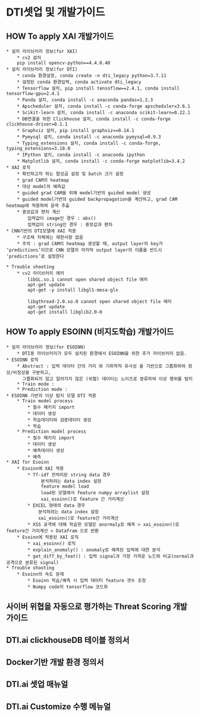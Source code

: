 # DTI셋업 및 개발가이드


## HOW To apply XAI 개발가이드
    * 설치 라이브러리 정보(for XAI)
        * cv2 설치
        pip install opencv-python==4.4.0.40
    * 설치 라이브러리 정보(for DTI)
        * conda 환경설정, conda create -n dti_legacy python=3.7.11
        * 설정된 conda 환경입력, conda activate dti_legacy
        * Tensorflow 설치, pip install tensoflow==2.4.1, conda install tensorflow-gpu=2.4.1
        * Panda 설치, conda install -c anaconda pandas=1.2.3
        * Apscheduler 설치, conda install -c conda-forge apscheduler=3.6.1
        * Scikit-learn 설치, conda install -c anaconda scikit-learn=0.22.1
        * DB연결을 위한 Clickhouse 설치, conda install -c conda-forge clickhouse-driver=0.1.1
        * Graphviz 설치, pip install graphviz==0.14.1
        * Pymysql 설치, conda install -c anaconda pymysql=0.9.3
        * Typing_extensions 설치, conda install -c conda-forge, typing_extensions=3.10.0
        * IPython 설치, conda install -c anaconda ipython
        * Matplotlib 설치, conda install -c conda-forge matplotlib=3.4.2
    * XAI 로직
        * 확인하고자 하는 합성곱 설정 및 batch 크기 설정
        * grad CAM의 heatmap
        * 대상 model의 예측값
        * guided grad CAM을 위해 model기반의 guided model 생성
        * guided model기반의 guided backpropagation을 계산하고, grad CAM heatmap에 적용하여 윤곽 추출
        * 중앙값과 편차 계산
            입력값이 image인 경우 : abs()
            입력값이 string인 경우 : 중앙값과 편차
    * CNN기반의 DTI모델에 XAI 적용
        * 구조체 자체에는 제한사항 없음
        * 주의 : grad CAM이 heatmap 생성할 때, output layer의 key가 ‘predictions’이므로 CNN 모델의 마지막 output layer의 이름을 반드시 ‘predictions’로 설정한다
    
    * Trouble shooting
        * cv2 라이브러리 에러
            libGL.so.1 cannot open shared object file 에러
            apt-get update
            apt-get -y install libgl1-mesa-glx

            libgthread-2.0.so.0 cannot open shared object file 에러
            apt-get update
            apt-get install libglib2.0-0


## HOW To apply ESOINN (비지도학습) 개발가이드
    * 설치 라이브러리 정보(for ESOINN)
        * DTI용 라이브러리가 모두 설치된 환경에서 ESOINN을 위한 추가 라이브러리 없음. 
    * ESOINN 로직
        * Abstract : 입력 데이터 간의 거리 와 기하학적 유사성 을 기반으로 그룹화하여 정상/비정상을 구분하고, 
          그룹화되지 않고 알려지지 않은 (위협) 데이터는 노이즈로 분류하여 이상 행위를 탐지
        * Train mode : 
        * Prediction mode : 
    * ESOINN 기반의 이상 탐지 모델 DTI 적용
        * Train model process
            * 필수 패키지 import
            * 데이터 생성
            * 학습데이터와 검증데이터 생성
            * 학습
        * Prediction model process
            * 필수 패키지 import
            * 데이터 생성
            * 예측데이터 생성
            * 예측
    * XAI for Esoinn
        * Esoinn에 XAI 적용
            * Tf-idf 전처리된 string data 경우
                 분석하려는 data index 설정
                 feature model load
                 load된 모델에서 feature numpy arraylist 설정
                 xai_esoinn()로 feature 간 거리계산
            * EXCEL 형태의 data 경우
                분석하려는 data index 설정
                xai_esoinn()로 feature간 거리계산
            * XSS 공격에 대해 학습한 모델은 anormaly로 예측 > xai_esoinn()로 feature간 거리계산 > Datafram 으로 반환
        * Esoinn에 적용된 XAI 로직
            * xai_esoinn() 로직
            * explain_anomaly() : anomaly로 예측된 입력에 대한 분석
            * get_diff_by_feat() : 입력 signal과 가장 가까운 노드와 비교(normal과 공격으로 분류된 signal)
    * Trouble shooting
        * Esoinn의 속도 문제
            * Esoinn 학습/예측 시 입력 데이터 feature 갯수 조정
            * Numpy code의 tensorflow 코드화

## 사이버 위협을 자동으로 평가하는 Threat Scoring 개발가이드

## DTI.ai clickhouseDB 테이블 정의서

## Docker기반 개발 환경 정의서

## DTI.ai 셋업 매뉴얼

## DTI.ai Customize 수행 메뉴얼

